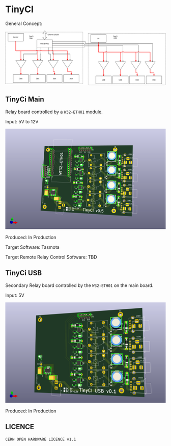 # TinyCI

General Concept:

![](diagram.png)

TinyCi Main
-----------

Relay board controlled by a `W32-ETH01` module.

Input: 5V to 12V

![](tinyci-main.png)

Produced: In Production

Target Software: Tasmota

Target Remote Relay Control Software: TBD

TinyCi USB
-----------

Secondary Relay board controlled by the `W32-ETH01` on the main board.

Input: 5V

![](tinyci-usb.png)

Produced: In Production

LICENCE
-------

```
CERN OPEN HARDWARE LICENCE v1.1
```
